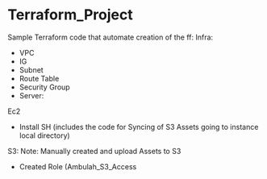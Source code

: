 # Terraform_Project

Sample Terraform code that automate creation of the ff: Infra:
- VPC
- IG
- Subnet
- Route Table
- Security Group
- Server:

Ec2
- Install SH (includes the code for Syncing of S3 Assets going to instance local directory)

S3: Note: Manually created and upload Assets to S3
- Created Role (Ambulah_S3_Access
